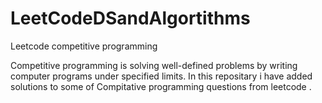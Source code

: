 # LeetCodeDSandAlgortithms
Leetcode competitive programming

Competitive programming is solving well-defined problems by writing computer programs under specified limits. In this repositary i have added solutions to some of Compitative programming questions from leetcode .

